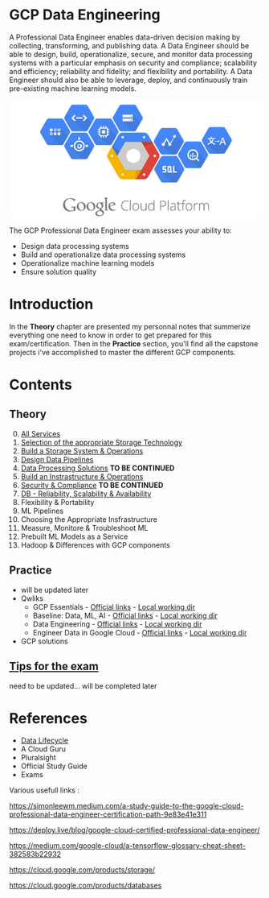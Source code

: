 # GCP Data Engineering
A Professional Data Engineer enables data-driven decision making by collecting, transforming, and publishing data. A Data Engineer should be able to design, build, operationalize, secure, and monitor data processing systems with a particular emphasis on security and compliance; scalability and efficiency; reliability and fidelity; and flexibility and portability. A Data Engineer should also be able to leverage, deploy, and continuously train pre-existing machine learning models.

![Example](Theory/pictures/GCP_logo.png "Example")

The GCP Professional Data Engineer exam assesses your ability to:
- Design data processing systems
- Build and operationalize data processing systems
- Operationalize machine learning models
- Ensure solution quality

# Introduction
In the __Theory__ chapter are presented my personnal notes that summerize everything one need to know in order to get prepared for this exam/certification.
Then in the __Practice__ section, you'll find all the capstone projects i've accomplished to master the different GCP components.

# Contents

## Theory
0. [All Services](Theory/Components.md)
1. [Selection of the appropriate Storage Technology](Theory/Storage.md)
2. [Build a Storage System & Operations](Theory/Build_storage.md)
3. [Design Data Pipelines](Theory/Pipelines.md)
4. [Data Processing Solutions](Theory/Processing.md) __TO BE CONTINUED__
5. [Build an Instrastructure & Operations](Theory/Build_infra.md)
6. [Security & Compliance](Theory/Security_compliance.md) __TO BE CONTINUED__
7. [DB - Reliability, Scalability & Availability](Theory/DB_scale.md)
8. Flexibility & Portability
9. ML Pipelines
10. Choosing the Appropriate Insfrastructure
11. Measure, Monitore & Troubleshoot ML
12. Prebuilt ML Models as a Service
13. Hadoop & Differences with GCP components


## Practice
- will be updated later
- Qwliks
    - GCP Essentials - [Official links](https://google.qwiklabs.com/quests/23) - [Local working dir](Practice/1_Qwicklabs_GCP%20essentials)
    - Baseline: Data, ML, AI - [Official links](https://google.qwiklabs.com/quests/34) - [Local working dir](Practice/2_Qwicklabs_Baseline_Data_ML_AI)
    - Data Engineering - [Official links](https://google.qwiklabs.com/quests/25) - [Local working dir](Practice/3_Qwicklabs_Data_Engineering)
    - Engineer Data in Google Cloud - [Official links](https://run.qwiklabs.com/quests/132) - [Local working dir](Practice/4_Engineer%20Data%20in%20Google%20Cloud)
- GCP solutions

## [Tips for the exam](/tips.md) 
need to be updated... will be completed later

# References
- [Data Lifecycle](https://cloud.google.com/solutions/data-lifecycle-cloud-platform)
- A Cloud Guru
- Pluralsight
- Official Study Guide
- Exams



Various usefull links :

https://simonleewm.medium.com/a-study-guide-to-the-google-cloud-professional-data-engineer-certification-path-9e83e41e311

https://deploy.live/blog/google-cloud-certified-professional-data-engineer/

https://medium.com/google-cloud/a-tensorflow-glossary-cheat-sheet-382583b22932

https://cloud.google.com/products/storage/

https://cloud.google.com/products/databases